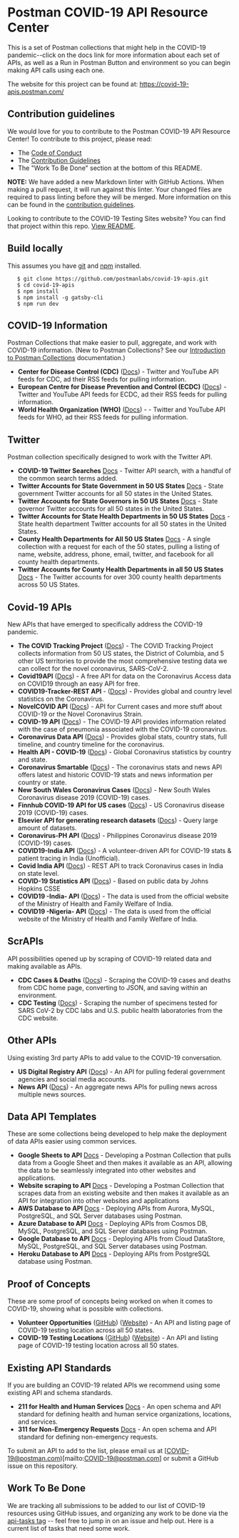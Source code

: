 # Postman COVID-19 API Resource Center
This is a set of Postman collections that might help in the COVID-19 pandemic--click on the docs link for more information about each set of APIs, as well as a Run in Postman Button and environment so you can begin making API calls using each one.

The website for this project can be found at: https://covid-19-apis.postman.com/

## Contribution guidelines

We would love for you to contribute to the Postman COVID-19 API Resource Center! To contribute to this project, please read:

* The [Code of Conduct](https://www.postman.com/code-of-conduct)
* The [Contribution Guidelines](CONTRIBUTING.md)
* The "Work To Be Done" section at the bottom of this README.

**NOTE:** We have added a new Markdown linter with GitHub Actions. When making a pull request, it will run against this linter. Your changed files are required to pass linting before they will be merged. More information on this can be found in the [contribution guidelines](CONTRIBUTING.md).

Looking to contribute to the COVID-19 Testing Sites website? You can find that project within this repo. [View README](https://github.com/postmanlabs/covid-19-apis/tree/develop/src/components/TestingSites).

## Build locally
This assumes you have [git](https://git-scm.com/book/en/v2/Getting-Started-Installing-Git) and [npm](https://www.npmjs.com/get-npm) installed.
```
   $ git clone https://github.com/postmanlabs/covid-19-apis.git
   $ cd covid-19-apis
   $ npm install
   $ npm install -g gatsby-cli
   $ npm run dev
```

## COVID-19 Information
Postman Collections that make easier to pull, aggregate, and work with COVID-19 information. (New to Postman Collections? See our [Introduction to Postman Collections](https://learning.postman.com/docs/postman/collections/intro-to-collections/) documentation.)

- **Center for Disease Control (CDC)** ([Docs](https://documenter.getpostman.com/view/8854915/SzS7NkAL?version=latest)) - Twitter and YouTube API feeds for CDC, ad their RSS feeds for pulling information.
- **European Centre for Disease Prevention and Control (ECDC)** ([Docs](https://documenter.getpostman.com/view/8854915/SzS7NkAQ?version=latest)) - Twitter and YouTube API feeds for ECDC, ad their RSS feeds for pulling information.
- **World Health Organization (WHO)** ([Docs](https://documenter.getpostman.com/view/8854915/SzS7NkAS?version=latest)) -  - Twitter and YouTube API feeds for WHO, ad their RSS feeds for pulling information.

## Twitter
Postman collection specifically designed to work with the Twitter API.

- **COVID-19 Twitter Searches** [Docs](https://documenter.getpostman.com/view/8854915/SzS7NkEt?version=latest) - Twitter API search, with a handful of the common search terms added.
- **Twitter Accounts for State Government in 50 US States** [Docs](https://documenter.getpostman.com/view/8854915/SzYT5MzV?version=latest) - State government Twitter accounts for all 50 states in the United States.
- **Twitter Accounts for State Governors in 50 US States** [Docs](https://documenter.getpostman.com/view/8854915/SzYT5MzU?version=latest) - State governor Twitter accounts for all 50 states in the United States.
- **Twitter Accounts for State Health Departments in 50 US States** [Docs](https://documenter.getpostman.com/view/8854915/SzYT5MzW?version=latest) - State health department Twitter accounts for all 50 states in the United States.
- **County Health Departments for All 50 US States** [Docs](https://documenter.getpostman.com/view/8854915/SzYXVdyQ?version=latest) - A single collection with a request for each of the 50 states, pulling a listing of name, website, address, phone, email, twitter, and facebook for all county health departments.
- **Twitter Accounts for County Health Departments in all 50 US States** [Docs](https://documenter.getpostman.com/view/8854915/SzYXVdyR?version=latest) - The Twitter accounts for over 300 county health departments across 50 US States.

## Covid-19 APIs
New APIs that have emerged to specifically address the COVID-19 pandemic.

- **The COVID Tracking Project** ([Docs](https://documenter.getpostman.com/view/8854915/SzS8rjHv?version=latest)) - The COVID Tracking Project collects information from 50 US states, the District of Columbia, and 5 other US territories to provide the most comprehensive testing data we can collect for the novel coronavirus, SARS-CoV-2.
- **Covid19API** ([Docs](https://documenter.getpostman.com/view/10808728/SzS8rjbc?version=latest)) - A free API for data on the Coronavirus Access data on COVID19 through an easy API for free.
- **COVID19-Tracker-REST API** - ([Docs](https://documenter.getpostman.com/view/4074074/SzS7Pkup?version=latest)) - Provides global and country level statistics on the Coronavirus.
- **NovelCOVID API** ([Docs](https://documenter.getpostman.com/view/8854915/SzS7R6uu?version=latest)) - API for Current cases and more stuff about COVID-19 or the Novel Coronavirus Strain.
- **COVID-19 API** ([Docs](https://documenter.getpostman.com/view/8854915/SzS7R74j?version=latest)) - The COVID-19 API provides information related with the case of pneumonia associated with the COVID-19 coronavirus.
- **Coronavirus Data API** ([Docs](https://documenter.getpostman.com/view/8854915/SzS7R74n?version=latest)) - Provides global stats, country stats, full timeline, and country timeline for the coronavirus.
- **Health API - COVID-19** ([Docs](https://documenter.getpostman.com/view/8854915/SzS7R74s?version=latest)) - Global Coronavirus statistics by country and state.
- **Coronavirus Smartable** ([Docs](https://documenter.getpostman.com/view/8854915/SzS7R74q?version=latest)) - The coronavirus stats and news API offers latest and historic COVID-19 stats and news information per country or state.
- **New South Wales Coronavirus Cases** ([Docs](https://documenter.getpostman.com/view/8854915/SzS7R74r?version=latest)) - New South Wales Coronavirus disease 2019 (COVID-19) cases.
- **Finnhub COVID-19 API for US cases** ([Docs](https://documenter.getpostman.com/view/10724784/SzYW3LFa?version=latest)) - US Coronavirus disease 2019 (COVID-19) cases.
- **Elsevier API for generating research datasets** ([Docs](https://documenter.getpostman.com/view/10724784/SzYW3LUn?version=latest)) - Query large amount of datasets.
- **Coronavirus-PH API** ([Docs](https://documenter.getpostman.com/view/4314981/SzYW2fbH?version=latest)) - Philippines Coronavirus disease 2019 (COVID-19) cases.
- **COVID19-India API** ([Docs](https://documenter.getpostman.com/view/10724784/SzYXXKmA?version=latest)) - A volunteer-driven API for COVID-19 stats & patient tracing in India (Unofficial).
- **Covid India API** ([Docs](https://documenter.getpostman.com/view/5310017/SzYW4LYY?version=latest)) - REST API to track Coronavirus cases in India on state level.
- **COVID-19 Statistics API** ([Docs](https://documenter.getpostman.com/view/10724784/SzYXWz3x?version=latest)) - Based on public data by Johns Hopkins CSSE
- **COVID19 -India- API** ([Docs](https://documenter.getpostman.com/view/5665978/SzYXXedk?version=latest)) -  The data is used from the official website of the Ministry of Health and Family Welfare of India.
- **COVID19 -Nigeria- API** ([Docs](https://documenter.getpostman.com/view/9282328/SzYaUxJy?version=latest)) -  The data is used from the official website of the Ministry of Health and Family Welfare of India.
## ScrAPIs
API possibilities opened up by scraping of COVID-19 related data and making available as APIs.

- **CDC Cases & Deaths** ([Docs](https://documenter.getpostman.com/view/8854915/SzS7NkTz?version=latest)) - Scraping the COVID-19 cases and deaths from CDC home page, converting to JSON, and saving within an environment.
- **CDC Testing** ([Docs](https://documenter.getpostman.com/view/8854915/SzS7R6gm?version=latest)) - Scraping the number of specimens tested for SARS CoV-2 by CDC labs and U.S. public health laboratories from the CDC website.

## Other APIs
Using existing 3rd party APIs to add value to the COVID-19 conversation.

- **US Digital Registry API** ([Docs](https://documenter.getpostman.com/view/8854915/SzS7NkEm?version=latest)) - An API for pulling federal government agencies and social media accounts.
- **News API** ([Docs](https://documenter.getpostman.com/view/8854915/SzS7NkEp?version=latest)) - An aggregate news APIs for pulling news across multiple news sources.

## Data API Templates
These are some collections being developed to help make the deployment of data APIs easier using common services.

- **Google Sheets to API** [Docs](https://documenter.getpostman.com/view/8854915/SzS8uRXM?version=latest) - Developing a Postman Collection that pulls data from a Google Sheet and then makes it available as an API, allowing the data to be seamlessly integrated into other websites and applications.
- **Website scraping to API** [Docs](https://documenter.getpostman.com/view/8854915/SzS8uRXM?version=latest) - Developing a Postman Collection that scrapes data from an existing website and then makes it available as an API for integration into other websites and applications
- **AWS Database to API** [Docs](https://documenter.getpostman.com/view/8854915/SzS8uRSy?version=latest) - Deploying APIs from Aurora, MySQL, PostgreSQL, and SQL Server databases using Postman.
- **Azure Database to API** [Docs](https://documenter.getpostman.com/view/8854915/SzS8uRT2?version=latest) - Deploying APIs from Cosmos DB, MySQL, PostgreSQL, and SQL Server databases using Postman.
- **Google Database to API** [Docs](https://documenter.getpostman.com/view/8854915/SzS8uRT3?version=latest) - Deploying APIs from Cloud DataStore, MySQL, PostgreSQL, and SQL Server databases using Postman.
- **Heroku Database to API** [Docs](https://documenter.getpostman.com/view/8854915/SzS8uRT4?version=latest) - Deploying APIs from PostgreSQL database using Postman.

## Proof of Concepts
These are some proof of concepts being worked on when it comes to COVID-19, showing what is possible with collections.

- **Volunteer Opportunities** ([GitHub](https://github.com/postman-data-api-templates/volunteer-opportunities)) ([Website](https://postman-data-api-templates.github.io/volunteer-opportunities/)) - An API and listing page of COVID-19 testing location across all 50 states.
- **COVID-19 Testing Locations** ([GitHub](https://github.com/covid-19-testing/locations)) ([Website](https://covid-19-testing.github.io/locations/)) - An API and listing page of COVID-19 testing location across all 50 states.

## Existing API Standards
If you are building an COVID-19 related APIs we recommend using some existing API and schema standards.

- **211 for Health and Human Services** [Docs](https://documenter.getpostman.com/view/8854915/SzS7NkKB?version=latest) - An open schema and API standard for defining health and human service organizations, locations, and services.
- **311 for Non-Emergency Requests** [Docs](https://documenter.getpostman.com/view/8854915/SzS7NkKC?version=latest) - An open schema and API standard for defining non-emergency requests.

To submit an API to add to the list, please email us at [COVID-19@postman.com)[mailto:COVID-19@postman.com] or submit a GitHub issue on this repository.

## Work To Be Done
We are tracking all submissions to be added to our list of COVID-19 resources using GitHub issues, and organizing any work to be done via the [api-tasks tag](https://github.com/postmanlabs/covid-19-apis/issues?q=is%3Aissue+is%3Aopen+label%3Aapi-tasks) -- feel free to jump in on an issue and help out. Here is a current list of tasks that need some work.

